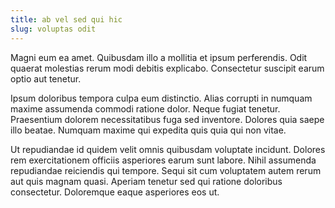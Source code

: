 ```yaml
---
title: ab vel sed qui hic
slug: voluptas odit
---
```


Magni eum ea amet. Quibusdam illo a mollitia et ipsum perferendis. Odit quaerat molestias rerum modi debitis explicabo. Consectetur suscipit earum optio aut tenetur.

Ipsum doloribus tempora culpa eum distinctio. Alias corrupti in numquam maxime assumenda commodi ratione dolor. Neque fugiat tenetur. Praesentium dolorem necessitatibus fuga sed inventore. Dolores quia saepe illo beatae. Numquam maxime qui expedita quis quia qui non vitae.

Ut repudiandae id quidem velit omnis quibusdam voluptate incidunt. Dolores rem exercitationem officiis asperiores earum sunt labore. Nihil assumenda repudiandae reiciendis qui tempore. Sequi sit cum voluptatem autem rerum aut quis magnam quasi. Aperiam tenetur sed qui ratione doloribus consectetur. Doloremque eaque asperiores eos ut.
